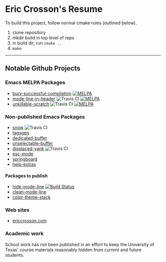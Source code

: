 # Eric Crosson's Resume

To build this project, follow normal cmake rules (outlined below).

1. clone repository
2. mkdir build in top level of repo
3. in build dir, run `cmake ..`
4. `make`

---

## Notable Github Projects

### Emacs MELPA Packages
- [bury-successful-compilation](https://github.com/EricCrosson/bury-successful-compilation) [![MELPA](http://melpa.org/packages/bury-successful-compilation-badge.svg)](http://melpa.org/#/bury-successful-compilation)
- [mode-line-in-header](https://github.com/EricCrosson/mode-line-in-header) ![Travis CI](https://travis-ci.org/EricCrosson/mode-line-in-header.svg) [![MELPA](http://melpa.org/packages/mode-line-in-header-badge.svg)](http://melpa.org/#/mode-line-in-header)
- [unkillable-scratch](https://github.com/EricCrosson/unkillable-scratch) ![Travis CI](https://travis-ci.org/EricCrosson/unkillable-scratch.svg?branch=master) [![MELPA](http://melpa.org/packages/unkillable-scratch-badge.svg)](http://melpa.org/#/unkillable-scratch)

### Non-published Emacs Packages
- [snow](https://github.com/EricCrosson/snow) ![Travis CI](https://travis-ci.org/EricCrosson/snow.svg)
- [tagsgen](https://github.com/EricCrosson/tagsgen)
- [dedicated-buffer](https://github.com/EricCrosson/dedicated-buffer)
- [unselectable-buffer](https://github.com/EricCrosson/unselectable-buffer)
- [displaced-yank](https://github.com/EricCrosson/displaced-yank) ![Travis CI](https://travis-ci.org/EricCrosson/displaced-yank.svg)
- [esc-mode](https://github.com/EricCrosson/esc-mode)
- [springboard](https://github.com/EricCrosson/springboard)
- [help-extras](https://github.com/EricCrosson/help-extras)

#### Packages to publish
- [hide-mode-line](https://github.com/EricCrosson/hide-mode-line) [![Build Status](https://travis-ci.org/EricCrosson/hide-mode-line.svg?branch=master)](https://travis-ci.org/EricCrosson/hide-mode-line)
- [clean-mode-line](https://github.com/EricCrosson/clean-mode-line)
- [color-theme-stack](https://github.com/EricCrosson/color-theme-stack)

### Web sites
- [ericcrosson.com](https://github.com/EricCrosson/ericcrosson.github.io)

### Academic work
School work has not been published in an effort to keep the University
of Texas' course materials reasonably hidden from current and future
students.
